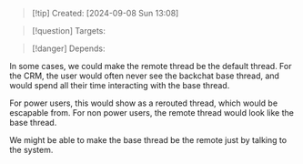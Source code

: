 
>[!tip] Created: [2024-09-08 Sun 13:08]

>[!question] Targets: 

>[!danger] Depends: 

In some cases, we could make the remote thread be the default thread.  For the CRM, the user would often never see the backchat base thread, and would spend all their time interacting with the base thread.

For power users, this would show as a rerouted thread, which would be escapable from.  For non power users, the remote thread would look like the base thread.

We might be able to make the base thread be the remote just by talking to the system.
